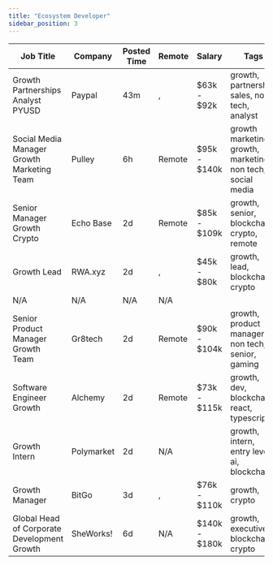 ```yaml
---
title: "Ecosystem Developer"
sidebar_position: 3
---
```


| Job Title | Company | Posted Time | Remote | Salary | Tags | Apply Link |
|-----------|---------|-------------|--------|--------|------|------------|
| Growth Partnerships Analyst PYUSD | Paypal | 43m | , | $63k - $92k | growth, partnership, sales, non tech, analyst | [Apply](https://web3.career/growth-partnerships-analyst-pyusd-paypal/97745) |
| Social Media Manager Growth Marketing Team | Pulley | 6h | Remote | $95k - $140k | growth marketing, growth, marketing, non tech, social media | [Apply](https://web3.career/social-media-manager-growth-marketing-team-pulley/97730) |
| Senior Manager Growth Crypto | Echo Base | 2d | Remote | $85k - $109k | growth, senior, blockchain, crypto, remote | [Apply](https://web3.career/senior-manager-growth-crypto-echobase/97613) |
| Growth Lead | RWA.xyz | 2d | , | $45k - $80k | growth, lead, blockchain, crypto | [Apply](https://web3.career/growth-lead-rwa-xyz/97565) |
| N/A | N/A | N/A | N/A |  |  | [Apply](https://web3.career/metana) |
| Senior Product Manager Growth Team | Gr8tech | 2d | Remote | $90k - $104k | growth, product manager, non tech, senior, gaming | [Apply](https://web3.career/senior-product-manager-for-growth-team-gr8tech/97529) |
| Software Engineer Growth | Alchemy | 2d | Remote | $73k - $115k | growth, dev, blockchain, react, typescript | [Apply](https://web3.career/software-engineer-growth-alchemy/58033) |
| Growth Intern | Polymarket | 2d | N/A |  | growth, intern, entry level, ai, blockchain | [Apply](https://web3.career/growth-intern-polymarket/76782) |
| Growth Manager | BitGo | 3d | , | $76k - $110k | growth, crypto | [Apply](https://web3.career/growth-manager-bitgo/97473) |
| Global Head of Corporate Development Growth | SheWorks! | 6d | N/A | $140k - $180k | growth, executive, blockchain, crypto | [Apply](https://web3.career/global-head-of-corporate-development-growth-sheworks/97343) |
